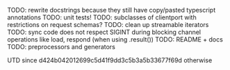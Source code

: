 TODO: rewrite docstrings because they still have copy/pasted typescript annotations
TODO: unit tests!
TODO: subclasses of clientport with restrictions on request schemas?
TODO: clean up streamable iterators
TODO: sync code does not respect SIGINT during blocking channel operations like load, respond (when using .result())
TODO: README + docs
TODO: preprocessors and generators

UTD since d424b042012699c5d41f9dd3c5b3a5b33677f69d otherwise
